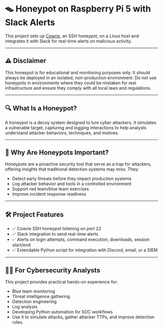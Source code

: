 # 🪤 Honeypot on Raspberry Pi 5 with Slack Alerts

This project sets up [Cowrie](https://github.com/cowrie/cowrie), an SSH honeypot, on a Linux host and integrates it with Slack for real-time alerts on malicious activity.

---

## ⚠️ Disclaimer
This honeypot is for educational and monitoring purposes only. It should always be deployed in an isolated, non-production environment. 
Do not use honeypots in environments where they could be mistaken for real infrastructure and ensure they comply with all local laws and regulations.

---

## 🔍 What Is a Honeypot?
A honeypot is a decoy system designed to lure cyber attackers. It simulates a vulnerable target, capturing and logging interactions to help analysts understand attacker behaviors, techniques, and motives.

---

## 🎯 Why Are Honeypots Important?

Honeypots are a proactive security tool that serve as a trap for attackers, offering insights that traditional detection systems may miss. They:
- Detect early threats before they impact production systems
- Log attacker behavior and tools in a controlled environment
- Support red team/blue team exercises
- Improve incident response readiness

---

## 🛠 Project Features
- ✅ Cowrie SSH honeypot listening on port 22
- ✅ Slack integration to send real-time alerts
- ✅ Alerts on login attempts, command execution, downloads, session start/end
- ✅ Extendable Python script for integration with Discord, email, or a SIEM

---

## 👨‍💻 For Cybersecurity Analysts

This project provides practical hands-on experience for:
- Blue team monitoring
- Threat intelligence gathering
- Detection engineering
- Log analysis
- Developing Python automation for SOC workflows
- Use it to simulate attacks, gather attacker TTPs, and improve detection rules.
